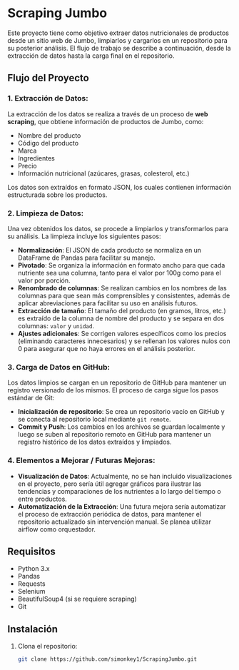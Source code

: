 

# Scraping Jumbo

Este proyecto tiene como objetivo extraer datos nutricionales de productos desde un sitio web de Jumbo, limpiarlos y cargarlos en un repositorio para su posterior análisis. El flujo de trabajo se describe a continuación, desde la extracción de datos hasta la carga final en el repositorio.

## Flujo del Proyecto

### 1. **Extracción de Datos:**
La extracción de los datos se realiza a través de un proceso de **web scraping**, que obtiene información de productos de Jumbo, como:
- Nombre del producto
- Código del producto
- Marca
- Ingredientes
- Precio
- Información nutricional (azúcares, grasas, colesterol, etc.)

Los datos son extraídos en formato JSON, los cuales contienen información estructurada sobre los productos.

### 2. **Limpieza de Datos:**
Una vez obtenidos los datos, se procede a limpiarlos y transformarlos para su análisis. La limpieza incluye los siguientes pasos:
- **Normalización**: El JSON de cada producto se normaliza en un DataFrame de Pandas para facilitar su manejo.
- **Pivotado**: Se organiza la información en formato ancho para que cada nutriente sea una columna, tanto para el valor por 100g como para el valor por porción.
- **Renombrado de columnas**: Se realizan cambios en los nombres de las columnas para que sean más comprensibles y consistentes, además de aplicar abreviaciones para facilitar su uso en análisis futuros.
- **Extracción de tamaño**: El tamaño del producto (en gramos, litros, etc.) es extraído de la columna de nombre del producto y se separa en dos columnas: `valor` y `unidad`.
- **Ajustes adicionales**: Se corrigen valores específicos como los precios (eliminando caracteres innecesarios) y se rellenan los valores nulos con 0 para asegurar que no haya errores en el análisis posterior.

### 3. **Carga de Datos en GitHub:**
Los datos limpios se cargan en un repositorio de GitHub para mantener un registro versionado de los mismos. El proceso de carga sigue los pasos estándar de Git:
- **Inicialización de repositorio**: Se crea un repositorio vacío en GitHub y se conecta al repositorio local mediante `git remote`.
- **Commit y Push**: Los cambios en los archivos se guardan localmente y luego se suben al repositorio remoto en GitHub para mantener un registro histórico de los datos extraídos y limpiados.

### 4. **Elementos a Mejorar / Futuras Mejoras:**
- **Visualización de Datos**: Actualmente, no se han incluido visualizaciones en el proyecto, pero sería útil agregar gráficos para ilustrar las tendencias y comparaciones de los nutrientes a lo largo del tiempo o entre productos.
- **Automatización de la Extracción**: Una futura mejora sería automatizar el proceso de extracción periódica de datos, para mantener el repositorio actualizado sin intervención manual. Se planea utilizar airflow como orquestador.

## Requisitos

- Python 3.x
- Pandas
- Requests
- Selenium
- BeautifulSoup4 (si se requiere scraping)
- Git

## Instalación

1. Clona el repositorio:
   ```bash
   git clone https://github.com/simonkey1/ScrapingJumbo.git
